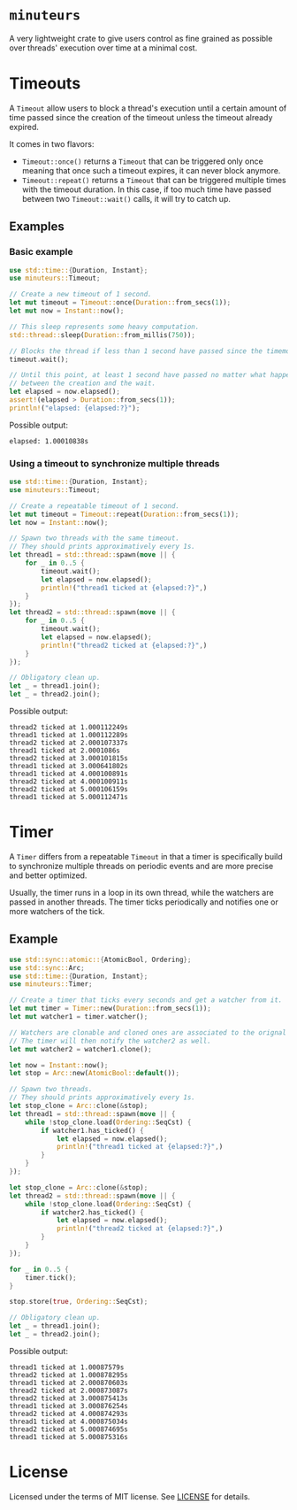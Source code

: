 # `minuteurs`

A very lightweight crate to give users control as fine grained as possible over threads' execution over time at a minimal cost.

# Timeouts

A `Timeout` allow users to block a thread's execution until a certain amount of time passed since the creation of the timeout unless the timeout already expired.

It comes in two flavors:
* `Timeout::once()` returns a `Timeout` that can be triggered only once meaning that once such a timeout expires, it can never block anymore.
* `Timeout::repeat()` returns a `Timeout` that can be triggered multiple times with the timeout duration. In this case, if too much time have passed between two `Timeout::wait()` calls, it will try to catch up.

## Examples

### Basic example

```rust
use std::time::{Duration, Instant};
use minuteurs::Timeout;

// Create a new timeout of 1 second.
let mut timeout = Timeout::once(Duration::from_secs(1));
let mut now = Instant::now();

// This sleep represents some heavy computation.
std::thread::sleep(Duration::from_millis(750));

// Blocks the thread if less than 1 second have passed since the timemout's creation.
timeout.wait();

// Until this point, at least 1 second have passed no matter what happened
// between the creation and the wait.
let elapsed = now.elapsed();
assert!(elapsed > Duration::from_secs(1));
println!("elapsed: {elapsed:?}");
```

Possible output:
```
elapsed: 1.00010838s
```

### Using a timeout to synchronize multiple threads

```rust
use std::time::{Duration, Instant};
use minuteurs::Timeout;

// Create a repeatable timeout of 1 second.
let mut timeout = Timeout::repeat(Duration::from_secs(1));
let now = Instant::now();

// Spawn two threads with the same timeout.
// They should prints approximatively every 1s.
let thread1 = std::thread::spawn(move || {
    for _ in 0..5 {
        timeout.wait();
        let elapsed = now.elapsed();
        println!("thread1 ticked at {elapsed:?}",)
    }
});
let thread2 = std::thread::spawn(move || {
    for _ in 0..5 {
        timeout.wait();
        let elapsed = now.elapsed();
        println!("thread2 ticked at {elapsed:?}",)
    }
});

// Obligatory clean up.
let _ = thread1.join();
let _ = thread2.join();
```

Possible output:
```
thread2 ticked at 1.000112249s
thread1 ticked at 1.000112289s
thread2 ticked at 2.000107337s
thread1 ticked at 2.0001086s
thread2 ticked at 3.000101815s
thread1 ticked at 3.000641802s
thread1 ticked at 4.000100891s
thread2 ticked at 4.000100911s
thread2 ticked at 5.000106159s
thread1 ticked at 5.000112471s
```

# Timer

A `Timer` differs from a repeatable `Timeout` in that a timer is specifically build to synchronize multiple threads on periodic events and are more precise and better optimized.

Usually, the timer runs in a loop in its own thread, while the watchers are passed in another threads. The timer ticks periodically and notifies one or more watchers of the tick.


## Example

```rust
use std::sync::atomic::{AtomicBool, Ordering};
use std::sync::Arc;
use std::time::{Duration, Instant};
use minuteurs::Timer;

// Create a timer that ticks every seconds and get a watcher from it.
let mut timer = Timer::new(Duration::from_secs(1));
let mut watcher1 = timer.watcher();

// Watchers are clonable and cloned ones are associated to the orignal watcher's timer.
// The timer will then notify the watcher2 as well.
let mut watcher2 = watcher1.clone();

let now = Instant::now();
let stop = Arc::new(AtomicBool::default());

// Spawn two threads.
// They should prints approximatively every 1s.
let stop_clone = Arc::clone(&stop);
let thread1 = std::thread::spawn(move || {
    while !stop_clone.load(Ordering::SeqCst) {
        if watcher1.has_ticked() {
            let elapsed = now.elapsed();
            println!("thread1 ticked at {elapsed:?}",)
        }
    }
});

let stop_clone = Arc::clone(&stop);
let thread2 = std::thread::spawn(move || {
    while !stop_clone.load(Ordering::SeqCst) {
        if watcher2.has_ticked() {
            let elapsed = now.elapsed();
            println!("thread2 ticked at {elapsed:?}",)
        }
    }
});

for _ in 0..5 {
    timer.tick();
}

stop.store(true, Ordering::SeqCst);

// Obligatory clean up.
let _ = thread1.join();
let _ = thread2.join();
```

Possible output:
```text
thread1 ticked at 1.00087579s
thread2 ticked at 1.000878295s
thread1 ticked at 2.000870603s
thread2 ticked at 2.000873087s
thread2 ticked at 3.000875413s
thread1 ticked at 3.000876254s
thread2 ticked at 4.000874293s
thread1 ticked at 4.000875034s
thread2 ticked at 5.000874695s
thread1 ticked at 5.000875316s
```

# License

Licensed under the terms of MIT license. See [LICENSE](LICENSE) for details.
